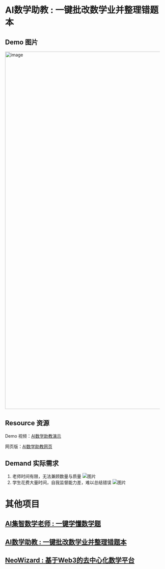 # AI数学助教 : 一键批改数学业并整理错题本

## Demo 图片
<img width="1162" alt="image" src="https://github.com/hongshen-zhang/SolveGPT/assets/51727955/8ee6e1cf-4f43-4bae-9685-b8259cfa79cc">

## Resource 资源

Demo 视频：[AI数学助教演示](https://www.bilibili.com/video/BV1YP411a7PT/?share_source=copy_web&vd_source=2402ea50d5e761d0c54f9f9cb8f35a85)

网页版：[AI数学助教网页](www.solvegpt.cn)

## Demand 实际需求
1. 老师时间有限，无法兼顾数量与质量
![图片](https://github.com/hongshen-zhang/SolveGPT/assets/51727955/b45e8be1-3a4a-49b9-a195-7fe3fc85c70a)
2. 学生花费大量时间，自我监督能力差，难以总结错误
![图片](https://github.com/hongshen-zhang/SolveGPT/assets/51727955/9d58d768-3b07-40ec-b1a5-cbf3231f0939)

# 其他项目
## [AI集智数学老师 : 一键学懂数学题](./AI_Teacher_Readme.md) 
## [AI数学助教 : 一键批改数学业并整理错题本](./AI_Assistant_Readme.md) 
## [NeoWizard : 基于Web3的去中心化数学平台](./NeoWizard_Readme.md)
